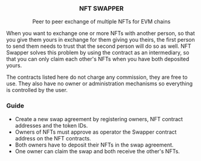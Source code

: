 <h3 align="center">NFT SWAPPER</h3> 
<p align="center">Peer to peer exchange of multiple NFTs for EVM chains</p>
 
When you want to exchange one or more NFTs with another person, so that you give them yours in exchange for them giving you theirs, the first person to send them needs to trust that the second person will do so as well. NFT Swapper solves this problem by using the contract as an intermediary, so that you can only claim each other's NFTs when you have both deposited yours.

The contracts listed here do not charge any commission, they are free to use. They also have no owner or administration mechanisms so everything is controlled by the user.

### Guide
* Create a new swap agreement by registering owners, NFT contract addresses and the token IDs.
* Owners of NFTs must approve as operator the Swapper contract address on the NFT contracts.
* Both owners have to deposit their NFTs in the swap agreement.
* One owner can claim the swap and both receive the other's NFTs.
